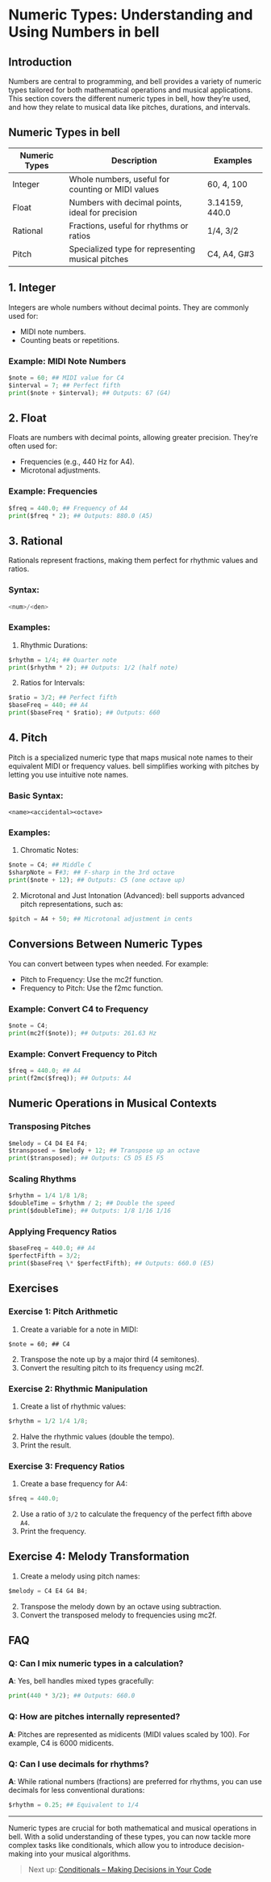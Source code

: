 # Numeric Types: Understanding and Using Numbers in bell

## Introduction

Numbers are central to programming, and bell provides a variety of numeric types tailored for both mathematical operations and musical applications. This section covers the different numeric types in bell, how they’re used, and how they relate to musical data like pitches, durations, and intervals.

## Numeric Types in bell

| Numeric Types | Description                                       | Examples       |
| ------------- | ------------------------------------------------- | -------------- |
| Integer       | Whole numbers, useful for counting or MIDI values | 60, 4, 100     |
| Float         | Numbers with decimal points, ideal for precision  | 3.14159, 440.0 |
| Rational      | Fractions, useful for rhythms or ratios           | 1/4, 3/2       |
| Pitch         | Specialized type for representing musical pitches | C4, A4, G#3    |

## 1. Integer

Integers are whole numbers without decimal points. They are commonly used for:

- MIDI note numbers.
- Counting beats or repetitions.

### Example: MIDI Note Numbers

```py
$note = 60; ## MIDI value for C4
$interval = 7; ## Perfect fifth
print($note + $interval); ## Outputs: 67 (G4)
```

## 2. Float

Floats are numbers with decimal points, allowing greater precision. They’re often used for:

- Frequencies (e.g., 440 Hz for A4).
- Microtonal adjustments.

### Example: Frequencies

```py
$freq = 440.0; ## Frequency of A4
print($freq * 2); ## Outputs: 880.0 (A5)
```

## 3. Rational

Rationals represent fractions, making them perfect for rhythmic values and ratios.

### Syntax:

```py
<num>/<den>
```

### Examples:

1. Rhythmic Durations:

```py
$rhythm = 1/4; ## Quarter note
print($rhythm * 2); ## Outputs: 1/2 (half note)
```

2. Ratios for Intervals:

```py
$ratio = 3/2; ## Perfect fifth
$baseFreq = 440; ## A4
print($baseFreq * $ratio); ## Outputs: 660
```

## 4. Pitch

Pitch is a specialized numeric type that maps musical note names to their equivalent MIDI or frequency values. bell simplifies working with pitches by letting you use intuitive note names.

### Basic Syntax:

```
<name><accidental><octave>
```

### Examples:

1. Chromatic Notes:

```py
$note = C4; ## Middle C
$sharpNote = F#3; ## F-sharp in the 3rd octave
print($note + 12); ## Outputs: C5 (one octave up)
```

2. Microtonal and Just Intonation (Advanced): bell supports advanced pitch representations, such as:

```py
$pitch = A4 + 50; ## Microtonal adjustment in cents
```

## Conversions Between Numeric Types

You can convert between types when needed. For example:

- Pitch to Frequency: Use the mc2f function.
- Frequency to Pitch: Use the f2mc function.

### Example: Convert C4 to Frequency

```py
$note = C4;
print(mc2f($note)); ## Outputs: 261.63 Hz
```

### Example: Convert Frequency to Pitch

```py
$freq = 440.0; ## A4
print(f2mc($freq)); ## Outputs: A4
```

## Numeric Operations in Musical Contexts

### Transposing Pitches

```py
$melody = C4 D4 E4 F4;
$transposed = $melody + 12; ## Transpose up an octave
print($transposed); ## Outputs: C5 D5 E5 F5
```

### Scaling Rhythms

```py
$rhythm = 1/4 1/8 1/8;
$doubleTime = $rhythm / 2; ## Double the speed
print($doubleTime); ## Outputs: 1/8 1/16 1/16
```

### Applying Frequency Ratios

```py
$baseFreq = 440.0; ## A4
$perfectFifth = 3/2;
print($baseFreq \* $perfectFifth); ## Outputs: 660.0 (E5)
```

## Exercises

### Exercise 1: Pitch Arithmetic

1. Create a variable for a note in MIDI:

```
$note = 60; ## C4
```

2. Transpose the note up by a major third (4 semitones).
3. Convert the resulting pitch to its frequency using mc2f.

### Exercise 2: Rhythmic Manipulation

1. Create a list of rhythmic values:

```py
$rhythm = 1/2 1/4 1/8;
```

2. Halve the rhythmic values (double the tempo).
3. Print the result.

### Exercise 3: Frequency Ratios

1. Create a base frequency for A4:

```py
$freq = 440.0;
```

2. Use a ratio of `3/2` to calculate the frequency of the perfect fifth above `A4`.
3. Print the frequency.

## Exercise 4: Melody Transformation

1. Create a melody using pitch names:

```py
$melody = C4 E4 G4 B4;
```

2. Transpose the melody down by an octave using subtraction.
3. Convert the transposed melody to frequencies using mc2f.

## FAQ

### Q: Can I mix numeric types in a calculation?

**A**: Yes, bell handles mixed types gracefully:

```py
print(440 * 3/2); ## Outputs: 660.0
```

### Q: How are pitches internally represented?

**A**: Pitches are represented as midicents (MIDI values scaled by 100). For example, C4 is 6000 midicents.

### Q: Can I use decimals for rhythms?

**A**: While rational numbers (fractions) are preferred for rhythms, you can use decimals for less conventional durations:

```py
$rhythm = 0.25; ## Equivalent to 1/4
```

---

Numeric types are crucial for both mathematical and musical operations in bell. With a solid understanding of these types, you can now tackle more complex tasks like conditionals, which allow you to introduce decision-making into your musical algorithms.

> Next up: [Conditionals – Making Decisions in Your Code](16_conditionals.md)
